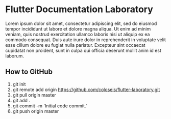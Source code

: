 # Flutter Documentation Laboratory
Lorem ipsum dolor sit amet, consectetur adipiscing elit, sed do eiusmod tempor incididunt ut labore et dolore magna aliqua. Ut enim ad minim veniam, quis nostrud exercitation ullamco laboris nisi ut aliquip ex ea commodo consequat. Duis aute irure dolor in reprehenderit in voluptate velit esse cillum dolore eu fugiat nulla pariatur. Excepteur sint occaecat cupidatat non proident, sunt in culpa qui officia deserunt mollit anim id est laborum.
## How to GitHub
1. git init
1. git remote add origin https://github.com/coloseis/flutter-laboratory.git
1. git pull origin master
1. git add .
1. git commit -m 'Initial code commit.'
1. git push origin master